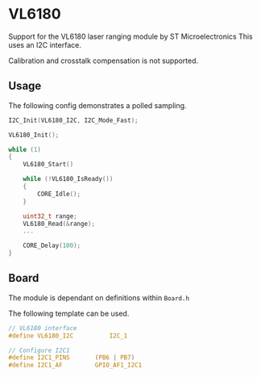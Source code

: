 # VL6180
Support for the VL6180 laser ranging module by ST Microelectronics
This uses an I2C interface.

Calibration and crosstalk compensation is not supported.

## Usage

The following config demonstrates a polled sampling.

```C
I2C_Init(VL6180_I2C, I2C_Mode_Fast);

VL6180_Init();

while (1)
{
    VL6180_Start()

    while (!VL6180_IsReady())
    {
        CORE_Idle();
    }

    uint32_t range;
    VL6180_Read(&range);
    ...

    CORE_Delay(100);
}
```

## Board

The module is dependant on  definitions within `Board.h`

The following template can be used.

```C
// VL6180 interface
#define VL6180_I2C          I2C_1

// Configure I2C1
#define I2C1_PINS		(PB6 | PB7)
#define I2C1_AF			GPIO_AF1_I2C1
```
